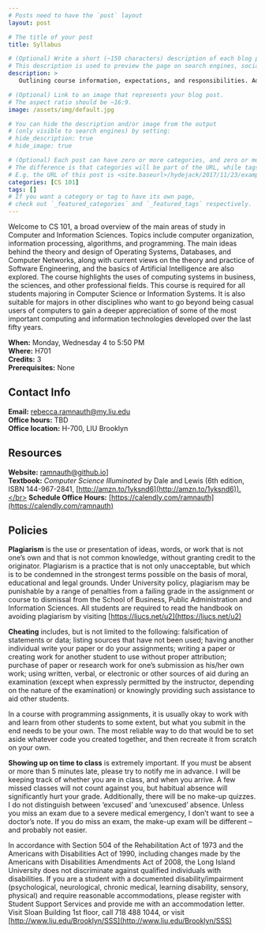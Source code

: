 ```yaml
---
# Posts need to have the `post` layout
layout: post

# The title of your post
title: Syllabus

# (Optional) Write a short (~150 characters) description of each blog post.
# This description is used to preview the page on search engines, social media, etc.
description: >
   Outlining course information, expectations, and responsibilities. Adapted from CS 101 Fall 2017 - League.

# (Optional) Link to an image that represents your blog post.
# The aspect ratio should be ~16:9.
image: /assets/img/default.jpg

# You can hide the description and/or image from the output
# (only visible to search engines) by setting:
# hide_description: true
# hide_image: true

# (Optional) Each post can have zero or more categories, and zero or more tags.
# The difference is that categories will be part of the URL, while tags will not.
# E.g. the URL of this post is <site.baseurl>/hydejack/2017/11/23/example-content/
categories: [CS 101]
tags: []
# If you want a category or tag to have its own page,
# check out `_featured_categories` and `_featured_tags` respectively.
---
```

Welcome to CS 101, a broad overview of the main areas of study in Computer and Information Sciences. 
Topics include computer organization, information processing, algorithms, and programming. 
The main ideas behind the theory and design of Operating Systems, Databases, and Computer Networks, 
along with current views on the theory and practice of Software Engineering, and the basics of Artificial 
Intelligence are also explored. The course highlights the uses of computing systems in business, the sciences, 
and other professional fields. This course is required for all students majoring in Computer Science or 
Information Systems. It is also suitable for majors in other disciplines who want to go beyond being casual 
users of computers to gain a deeper appreciation of some of the most important computing and information 
technologies developed over the last fifty years.

**When:** Monday, Wednesday 4 to 5:50 PM </br>
**Where:** H701 </br>
**Credits:** 3 </br>
**Prerequisites:** None

## Contact Info
**Email:** rebecca.ramnauth@my.liu.edu </br>
**Office hours:** TBD </br>
**Office location:** H-700, LIU Brooklyn

## Resources
**Website:** ramnauth@github.io] </br>
**Textbook:** *Computer Science Illuminated* by Dale and Lewis (6th edition, ISBN 144-967-2841, [http://amzn.to/1yksnd6](http://amzn.to/1yksnd6)).</br>
**Schedule Office Hours:** [https://calendly.com/ramnauth](https://calendly.com/ramnauth) 

## Policies

**Plagiarism** is the use or presentation of ideas, words, or work that is not one’s own and that is not common knowledge, without granting credit to the originator. Plagiarism is a practice that is not only unacceptable, but which is to be condemned in the strongest terms possible on the basis of moral, educational and legal grounds. Under University policy, plagiarism may be punishable by a range of penalties from a failing grade in the assignment or course to dismissal from the School of Business, Public Administration and Information Sciences. All students are required to read the handbook on avoiding plagiarism by visiting [https://liucs.net/u2](https://liucs.net/u2)

**Cheating** includes, but is not limited to the following: falsification of statements or data; listing sources that have not been used; having another individual write your paper or do your assignments; writing a paper or creating work for another student to use without proper attribution; purchase of paper or research work for one’s submission as his/her own work; using written, verbal, or electronic or other sources of aid during an examination (except when expressly permitted by the instructor, depending on the nature of the examination) or knowingly providing such assistance to aid other students.

In a course with programming assignments, it is usually okay to work with and learn from other students to some extent, but what you submit in the end needs to be your own. The most reliable way to do that would be to set aside whatever code you created together, and then recreate it from scratch on your own.

**Showing up on time to class** is extremely important. If you must be absent or more than 5 minutes late, please try to notify me in advance. I will be keeping track of whether you are in class, and when you arrive. A few missed classes will not count against you, but habitual absence will significantly hurt your grade. Additionally, there will be no make-up quizzes. I do not distinguish between ‘excused’ and ‘unexcused’ absence. Unless you miss an exam due to a severe medical emergency, I don’t want to see a doctor’s note. If you do miss an exam, the make-up exam will be different – and probably not easier.

In accordance with Section 504 of the Rehabilitation Act of 1973 and the Americans with Disabilities Act of 1990, including changes made by the Americans with Disabilities Amendments Act of 2008, the Long Island University does not discriminate against qualified individuals with disabilities. If you are a student with a documented disability/impairment (psychological, neurological, chronic medical, learning disability, sensory, physical) and require reasonable accommodations, please register with Student Support Services and provide me with an accommodation letter. Visit Sloan Building 1st floor, call 718 488 1044, or visit [http://www.liu.edu/Brooklyn/SSS](http://www.liu.edu/Brooklyn/SSS)

